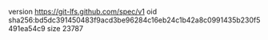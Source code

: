 version https://git-lfs.github.com/spec/v1
oid sha256:bd5dc391450483f9acd3be96284c16eb24c1b42a8c0991435b230f5491ea54c9
size 23787
